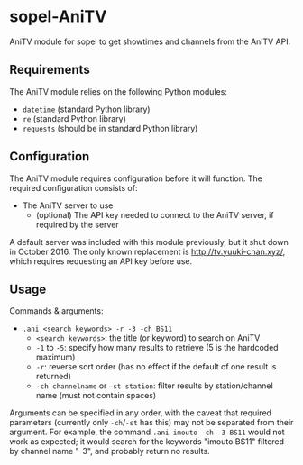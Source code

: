 # sopel-AniTV
AniTV module for sopel to get showtimes and channels from the AniTV API.

## Requirements
The AniTV module relies on the following Python modules:

* `datetime` (standard Python library)
* `re` (standard Python library)
* `requests` (should be in standard Python library)

## Configuration
The AniTV module requires configuration before it will function. The required configuration consists of:

* The AniTV server to use
  * (optional) The API key needed to connect to the AniTV server, if required by the server

A default server was included with this module previously, but it shut down in October 2016. The only
known replacement is http://tv.yuuki-chan.xyz/, which requires requesting an API key before use.

## Usage
Commands & arguments:

* `.ani <search keywords> -r -3 -ch BS11`
  * `<search keywords>`: the title (or keyword) to search on AniTV
  * `-1` to `-5`: specify how many results to retrieve (5 is the hardcoded maximum)
  * `-r`: reverse sort order (has no effect if the default of one result is returned)
  * `-ch channelname` or `-st station`: filter results by station/channel name (must not contain spaces)

Arguments can be specified in any order, with the caveat that required parameters (currently
only `-ch`/`-st` has this) may not be separated from their argument. For example, the command
`.ani imouto -ch -3 BS11` would not work as expected; it would search for the keywords "imouto
BS11" filtered by channel name "-3", and probably return no results.

